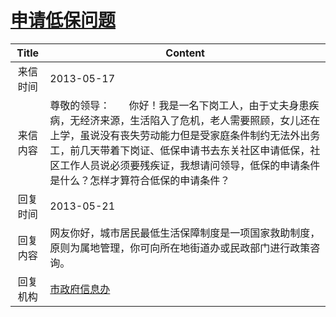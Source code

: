 # <a href="http://www.shangluo.gov.cn/zmhd/ldxxxx.jsp?urltype=leadermail.LeaderMailContentUrl&wbtreeid=1112&leadermailid=1804">申请低保问题</a>
| Title |                                                                            Content                                                                             |
|:-----:|----------------------------------------------------------------------------------------------------------------------------------------------------------------|
| 来信时间  | 2013-05-17                                                                                                                                                     |
| 来信内容  | 尊敬的领导：       你好！我是一名下岗工人，由于丈夫身患疾病，无经济来源，生活陷入了危机，老人需要照顾，女儿还在上学，虽说没有丧失劳动能力但是受家庭条件制约无法外出务工，前几天带着下岗证、低保申请书去东关社区申请低保，社区工作人员说必须要残疾证，我想请问领导，低保的申请条件是什么？怎样才算符合低保的申请条件？ |
| 回复时间  | 2013-05-21                                                                                                                                                     |
| 回复内容  | 网友你好，城市居民最低生活保障制度是一项国家救助制度，原则为属地管理，你可向所在地街道办或民政部门进行政策咨询。                                                                                                       |
| 回复机构  | <a href="../../category/agencies/市政府信息办.md">市政府信息办</a>                                                                                                         |